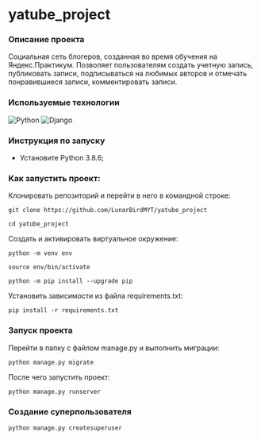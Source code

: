 # yatube_project
### Описание проекта
Социальная сеть блогеров, созданная во время обучения на Яндекс.Практикум. Позволяет пользователям создать учетную запись, публиковать записи, подписываться на любимых авторов и отмечать понравившиеся записи, комментировать записи.
### Используемые технологии
![Python](https://img.shields.io/badge/Python-3.8.6-green)
![Django](https://img.shields.io/badge/Django-4.2.24-green)

### Инструкция по запуску
- Установите Python 3.8.6;
### Как запустить проект:

Клонировать репозиторий и перейти в него в командной строке:
```
git clone https://github.com/LunarBirdMYT/yatube_project
```

```
cd yatube_project
```

Cоздать и активировать виртуальное окружение:

```
python -m venv env
```

```
source env/bin/activate
```

```
python -m pip install --upgrade pip
```

Установить зависимости из файла requirements.txt:

```
pip install -r requirements.txt
```

### Запуск проекта
Перейти в папку с файлом manage.py и выполнить миграции:
```
python manage.py migrate
```
После чего запустить проект:
```
python manage.py runserver
```

### Создание суперпользователя
```
python manage.py createsuperuser
```
